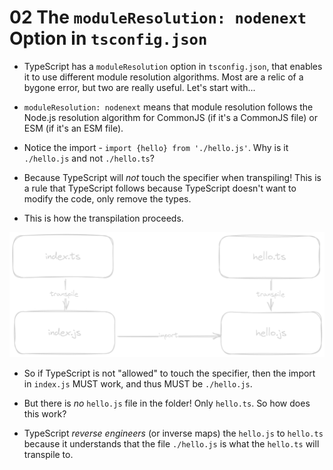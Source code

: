 # 02 The `moduleResolution: nodenext` Option in `tsconfig.json`

- TypeScript has a `moduleResolution` option in `tsconfig.json`, that enables it to use different module resolution
  algorithms. Most are a relic of a bygone error, but two are really useful. Let's start with...

- `moduleResolution: nodenext` means that module resolution follows the Node.js resolution algorithm for CommonJS
  (if it's a CommonJS file) or ESM (if it's an ESM file).

- Notice the import - `import {hello} from './hello.js'`. Why is it `./hello.js` and not `./hello.ts`?

- Because TypeScript will _not_ touch the specifier when transpiling! This is a rule that TypeScript follows
  because TypeScript doesn't want to modify the code, only remove the types.

- This is how the transpilation proceeds.

![](images/import-transpile.png)

- So if TypeScript is not "allowed" to touch the specifier,
  then the import in `index.js` MUST work, and thus MUST be `./hello.js`.

- But there is _no_ `hello.js` file in the folder! Only `hello.ts`.
  So how does this work?

- TypeScript _reverse engineers_ (or inverse maps) the `hello.js` to `hello.ts`
  because it understands that the file `./hello.js` is what the `hello.ts` will
  transpile to.
